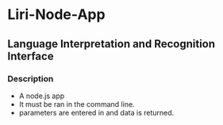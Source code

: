 # Liri-Node-App
## Language Interpretation and Recognition Interface
### Description
* A node.js app
* It must be ran in the command line.
* parameters are entered in and data is returned.

